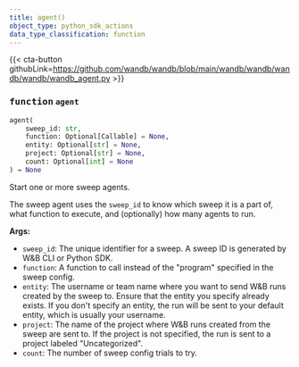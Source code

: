 ```yaml
---
title: agent()
object_type: python_sdk_actions
data_type_classification: function
---
```


{{< cta-button githubLink=https://github.com/wandb/wandb/blob/main/wandb/wandb/wandb/wandb/wandb_agent.py >}}




### <kbd>function</kbd> `agent`

```python
agent(
    sweep_id: str,
    function: Optional[Callable] = None,
    entity: Optional[str] = None,
    project: Optional[str] = None,
    count: Optional[int] = None
) → None
```

Start one or more sweep agents. 

The sweep agent uses the `sweep_id` to know which sweep it is a part of, what function to execute, and (optionally) how many agents to run. 



**Args:**
 
 - `sweep_id`:  The unique identifier for a sweep. A sweep ID  is generated by W&B CLI or Python SDK. 
 - `function`:  A function to call instead of the "program"  specified in the sweep config. 
 - `entity`:  The username or team name where you want to send W&B  runs created by the sweep to. Ensure that the entity you  specify already exists. If you don't specify an entity,  the run will be sent to your default entity,  which is usually your username. 
 - `project`:  The name of the project where W&B runs created from  the sweep are sent to. If the project is not specified, the  run is sent to a project labeled "Uncategorized". 
 - `count`:  The number of sweep config trials to try. 
